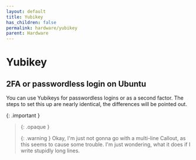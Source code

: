 ```yaml
---
layout: default
title: Yubikey
has_children: false
permalink: hardware/yubikey
parent: Hardware
---
```


# Yubikey

## 2FA or passwordless login on Ubuntu

You can use Yubikeys for passwordless logins or as a second factor.
The steps to set this up are nearly identical, the differences will be pointed out.

{: .important }
> {: .opaque }
> <div markdown="block">
> {: .warning }
> Okay, I'm just not gonna go with a multi-line Callout, as this seems to cause some trouble. I'm just wondering, what it does if I write stupidly long lines.
> </div>
